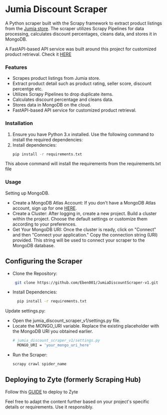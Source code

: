 # Jumia Discount Scraper
A Python scraper built with the Scrapy framework to extract product listings from the [Jumia store](https://www.jumia.com.ng/). 
The scraper utilizes Scrapy Pipelines for data processing, calculates discount percentages, cleans data, and stores it in MongoDB. 

A FastAPI-based API service was built around this project for customized product retrieval. Check it [HERE](https://github.com/Eben001/jumia_service)

### Features
- Scrapes product listings from Jumia store.
- Extract product detail such as product rating, seller score, discount percentge etc.
- Utilizes Scrapy Pipelines to drop duplicate items.
- Calculates discount percentage and cleans data.
- Stores data in MongoDB on the cloud.
- FastAPI-based API service for customized product retrieval.

### Installation
1. Ensure you have Python 3.x installed. Use the following command to install the required dependencies:
2. Install dependencies:
    ```bash
    pip install -r requirements.txt
This above command will install the requirements from the requirements.txt file

### Usage
Setting up MongoDB.
- Create a MongoDB Atlas Account: If you don't have a MongoDB Atlas account, sign up for one [HERE](https://account.mongodb.com/account/login).
- Create a Cluster:
After logging in, create a new project.
Build a cluster within the project. Choose the default settings or customize them according to your preferences.
- Get Your MongoDB URI: Once the cluster is ready, click on "Connect" and then "Connect your application."
Copy the connection string (URI) provided. This string will be used to connect your scraper to the MongoDB database.

## Configuring the Scraper
- Clone the Repository:
   ```bash
    git clone https://github.com/Eben001/JumiaDiscountScraper-v1.git

- Install Dependencies:
  ```bash
    pip install -r requirements.txt

Update settings.py:
- Open the jumia_discount_scraper_v1/settings.py file.
- Locate the MONGO_URI variable.
Replace the existing placeholder with the MongoDB URI you obtained earlier.
  ```bash
  # jumia_discount_scraper_v1/settings.py
    MONGO_URI = 'your_mongo_uri_here'

- Run the Scraper:
  ```bash
  scrapy crawl spider_name

## Deploying to Zyte (formerly Scraping Hub)
Follow this [GUIDE](https://docs.zyte.com/web-scraping/tutorial/cloud.html) to deploy to Zyte


Feel free to adapt the content further based on your project's specific details or requirements.
Use it responsibly.
